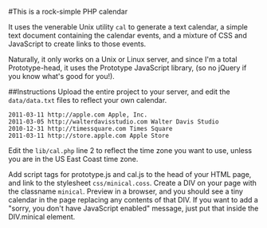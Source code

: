 #This is a rock-simple PHP calendar

It uses the venerable Unix utility `cal` to generate a text calendar, a simple text document containing the calendar events, and a mixture of CSS and JavaScript to create links to those events.

Naturally, it only works on a Unix or Linux server, and since I'm a total Prototype-head, it uses the Prototype JavaScript library, (so no jQuery if you know what's good for you!).

##Instructions
Upload the entire project to your server, and edit the `data/data.txt` files to reflect your own calendar. 

~~~~
2011-03-11 http://apple.com Apple, Inc.
2011-03-05 http://walterdavisstudio.com Walter Davis Studio
2010-12-31 http://timessquare.com Times Square
2011-03-11 http://store.apple.com Apple Store
~~~~

Edit the `lib/cal.php` line 2 to reflect the time zone you want to use, unless you are in the US East Coast time zone.

Add script tags for prototype.js and cal.js to the head of your HTML page, and link to the stylesheet `css/minical.coss`. Create a DIV on your page with the classname `minical`. Preview in a browser, and you should see a tiny calendar in the page replacing any contents of that DIV. If you want to add a "sorry, you don't have JavaScript enabled" message, just put that inside the DIV.minical element.